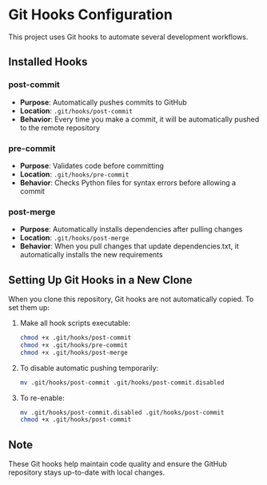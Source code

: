# Git Hooks Configuration

This project uses Git hooks to automate several development workflows.

## Installed Hooks

### post-commit
- **Purpose**: Automatically pushes commits to GitHub
- **Location**: `.git/hooks/post-commit`
- **Behavior**: Every time you make a commit, it will be automatically pushed to the remote repository

### pre-commit
- **Purpose**: Validates code before committing
- **Location**: `.git/hooks/pre-commit`
- **Behavior**: Checks Python files for syntax errors before allowing a commit

### post-merge
- **Purpose**: Automatically installs dependencies after pulling changes
- **Location**: `.git/hooks/post-merge`
- **Behavior**: When you pull changes that update dependencies.txt, it automatically installs the new requirements

## Setting Up Git Hooks in a New Clone

When you clone this repository, Git hooks are not automatically copied. To set them up:

1. Make all hook scripts executable:
   ```bash
   chmod +x .git/hooks/post-commit
   chmod +x .git/hooks/pre-commit
   chmod +x .git/hooks/post-merge
   ```

2. To disable automatic pushing temporarily:
   ```bash
   mv .git/hooks/post-commit .git/hooks/post-commit.disabled
   ```

3. To re-enable:
   ```bash
   mv .git/hooks/post-commit.disabled .git/hooks/post-commit
   chmod +x .git/hooks/post-commit
   ```

## Note

These Git hooks help maintain code quality and ensure the GitHub repository stays up-to-date with local changes.